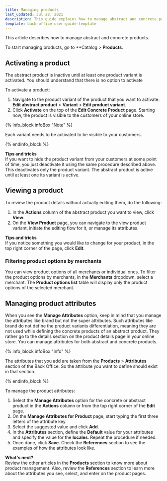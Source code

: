 ```yaml
---
title: Managing products
last_updated: Jul 28, 2021
description: This guide explains how to manage abstract and concrete products in Marketplace.
template: back-office-user-guide-template
---
```


This article describes how to manage abstract and concrete products.

To start managing products, go to **Catalog&nbsp;<span aria-label="and then">></span> **Products**.

## Activating a product

The abstract product is inactive until at least one product variant is activated. You should understand that there is no option to activate

To activate a product:
1. Navigate to the product variant of the product that you want to activate: **Edit abstract product** > **Variant** > **Edit product variant**.
2.  Click **Activate** on the top of the **Edit Concrete Product** page.
Starting now, the product is visible to the customers of your online store.

{% info_block infoBox "Note" %}

Each variant needs to be activated to be visible to your customers.

{% endinfo_block %}

**Tips and tricks**
<br>If you want to hide the product variant from your customers at some point of time, you just deactivate it using the same procedure described above. This deactivates only the product variant. The abstract product is active until at least one its variant is active.

## Viewing a product

To review the product details without actually editing them, do the following:
1. In the **Actions** column of the abstract product you want to view, click **View**.
2. On the **View Product** page, you can navigate to the view product variant, initiate the editing flow for it, or manage its attributes.

**Tips and tricks**
<br>If you notice something you would like to change for your product, in the top right corner of the page, click **Edit**.

### Filtering product options by merchants

You can view product options of all merchants or individual ones.
To filter the product options by merchants, in the **Merchants** dropdown, select a merchant. The **Product options list** table will display only the product options of the selected merchant.

## Managing product attributes

When you see the **Manage Attributes** option, keep in mind that you manage the attributes like brand but not the super attributes. Such attributes like brand do not define the product variants differentiation, meaning they are not used while defining the concrete products of an abstract product. They rather go to the details section on the product details page in your online store. You can manage attributes for both abstract and concrete products.

{% info_block infoBox "Info" %}

The attributes that you add are taken from the **Products** > **Attributes** section of the Back Office. So the attribute you want to define should exist in that section.

{% endinfo_block %}

To manage the product attributes:
1. Select the **Manage Attributes** option for the concrete or abstract product in the **Actions** column or from the top right corner of the **Edit** page.
2. On the **Manage Attributes for Product** page, start typing the first three letters of the attribute key.
3. Select the suggested value and click **Add**.
4. In the **Attributes** section, define the **Default** value for your attributes and specify the value for the **locales**.
Repeat the procedure if needed.
5. Once done, click **Save**.
Check the **References** section to see the examples of how the attributes look like.

**What's next?**
<br>Review the other articles in the **Products** section to know more about product management. Also, review the **References** section to learn more about the attributes you see, select, and enter on the product pages.
